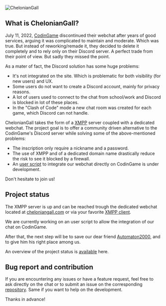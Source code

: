 ![ChelonianGall](https://repository-images.githubusercontent.com/521049286/e2f60e8b-53ac-47a5-9937-7360536c7d3a)

## What is ChelonianGall?

July 11, 2022, [CodinGame](https://codingame.com) discontinued their webchat after years of good services, arguing it was complicated to maintain and moderate. Which was true. But instead of reworking/remade it, they decided to delete it completely and to rely only on their Discord server. A perfect trade from their point of view. But sadly they missed the point.

As a mater of fact, the Discord solution has some huge problems:
- It's not integrated on the site. Which is problematic for both visibility (for new users) and UX.
- Some users do not want to create a Discord account, mainly for privacy reasons.
- A lot of users used to connect to the chat from school/work and Discord is blocked in lot of these places.
- In the "Clash of Code" mode a new chat room was created for each game, which Discord can not handle.

ChelonianGall takes the form of a [XMPP](https://xmpp.org/) server coupled with a dedicated webchat. The project goal is to offer a community driven alternative to the CodinGame's Discord server while solving some of the above-mentioned problems:
- The inscription only require a nickname and a password.
- The use of XMPP and of a dedicated domain name drastically reduce the risk to see it blocked by a firewall.
- An [user script](https://greasyfork.org/en) to integrate our webchat directly on CodinGame is under development.

Don't hesitate to join us!

## Project status

The XMPP server is up and can be reached trough the dedicated webchat located at [cheloniangall.com](https://cheloniangall.com/) or via your favorite [XMPP client](https://xmpp.org/software/clients/).

We are currently working on an user script to allow the integration of our chat on CodinGame.

After that, the next step will be to save our dear friend [Automaton2000](https://www.codingame.com/blog/markov-chain-automaton2000/), and to give him his right place among us.

An overview of the project status is [available](https://github.com/orgs/ChelonianGall/projects/1) here.

## Bug report and contribution

If you are encountering any issues or have a feature request, feel free to ask directly on the chat or to submit an issue on the corresponding [repository](https://github.com/orgs/ChelonianGall/repositories). Same if you want to help on the development.

Thanks in advance!
